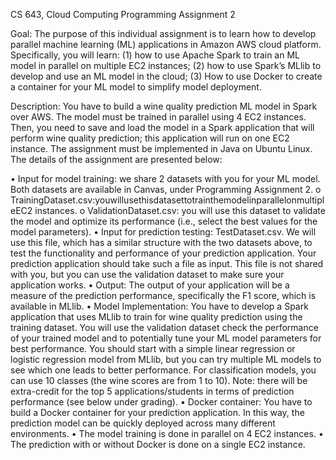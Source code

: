 CS 643, Cloud Computing Programming Assignment 2

Goal: The purpose of this individual assignment is to learn how to develop parallel machine learning (ML) applications in Amazon AWS cloud platform. Specifically, you will learn: (1) how to use Apache Spark to train an ML model in parallel on multiple EC2 instances; (2) how to use Spark’s MLlib to develop and use an ML model in the cloud; (3) How to use Docker to create a container for your ML model to simplify model deployment.

Description: You have to build a wine quality prediction ML model in Spark over AWS. The model must be trained in parallel using 4 EC2 instances. Then, you need to save and load the model in a Spark application that will perform wine quality prediction; this application will run on one EC2 instance. The assignment must be implemented in Java on Ubuntu Linux. The details of the assignment are presented below:

• Input for model training: we share 2 datasets with you for your ML model. Both datasets are available in Canvas, under Programming Assignment 2.
o TrainingDataset.csv:youwillusethisdatasettotrainthemodelinparallelonmultipleEC2 instances.
o ValidationDataset.csv: you will use this dataset to validate the model and optimize its performance (i.e., select the best values for the model parameters).
• Input for prediction testing: TestDataset.csv. We will use this file, which has a similar structure with the two datasets above, to test the functionality and performance of your prediction application. Your prediction application should take such a file as input. This file is not shared with you, but you can use the validation dataset to make sure your application works.
• Output: The output of your application will be a measure of the prediction performance, specifically the F1 score, which is available in MLlib.
• Model Implementation: You have to develop a Spark application that uses MLlib to train for wine quality prediction using the training dataset. You will use the validation dataset check the performance of your trained model and to potentially tune your ML model parameters for best performance. You should start with a simple linear regression or logistic regression model from MLlib, but you can try multiple ML models to see which one leads to better performance. For classification models, you can use 10 classes (the wine scores are from 1 to 10). Note: there will be extra-credit for the top 5 applications/students in terms of prediction performance (see below under grading).
• Docker container: You have to build a Docker container for your prediction application. In this way, the prediction model can be quickly deployed across many different environments.
• The model training is done in parallel on 4 EC2 instances.
• The prediction with or without Docker is done on a single EC2 instance.
